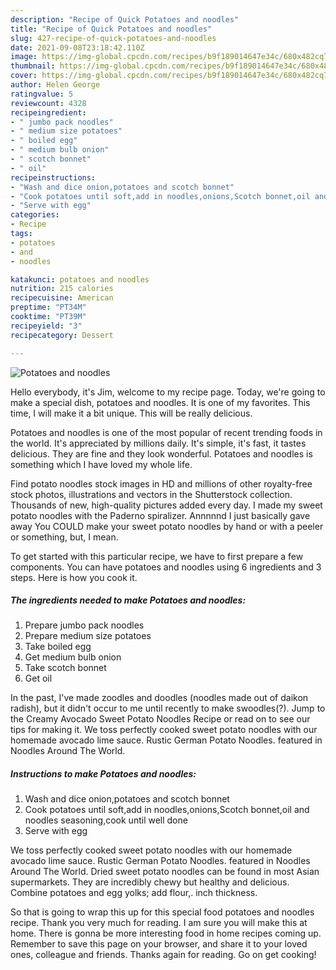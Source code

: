```yaml
---
description: "Recipe of Quick Potatoes and noodles"
title: "Recipe of Quick Potatoes and noodles"
slug: 427-recipe-of-quick-potatoes-and-noodles
date: 2021-09-08T23:18:42.110Z
image: https://img-global.cpcdn.com/recipes/b9f189014647e34c/680x482cq70/potatoes-and-noodles-recipe-main-photo.jpg
thumbnail: https://img-global.cpcdn.com/recipes/b9f189014647e34c/680x482cq70/potatoes-and-noodles-recipe-main-photo.jpg
cover: https://img-global.cpcdn.com/recipes/b9f189014647e34c/680x482cq70/potatoes-and-noodles-recipe-main-photo.jpg
author: Helen George
ratingvalue: 5
reviewcount: 4328
recipeingredient:
- " jumbo pack noodles"
- " medium size potatoes"
- " boiled egg"
- " medium bulb onion"
- " scotch bonnet"
- " oil"
recipeinstructions:
- "Wash and dice onion,potatoes and scotch bonnet"
- "Cook potatoes until soft,add in noodles,onions,Scotch bonnet,oil and noodles seasoning,cook until well done"
- "Serve with egg"
categories:
- Recipe
tags:
- potatoes
- and
- noodles

katakunci: potatoes and noodles 
nutrition: 215 calories
recipecuisine: American
preptime: "PT34M"
cooktime: "PT39M"
recipeyield: "3"
recipecategory: Dessert

---
```



![Potatoes and noodles](https://img-global.cpcdn.com/recipes/b9f189014647e34c/680x482cq70/potatoes-and-noodles-recipe-main-photo.jpg)

Hello everybody, it's Jim, welcome to my recipe page. Today, we're going to make a special dish, potatoes and noodles. It is one of my favorites. This time, I will make it a bit unique. This will be really delicious.

Potatoes and noodles is one of the most popular of recent trending foods in the world. It's appreciated by millions daily. It's simple, it's fast, it tastes delicious. They are fine and they look wonderful. Potatoes and noodles is something which I have loved my whole life.

Find potato noodles stock images in HD and millions of other royalty-free stock photos, illustrations and vectors in the Shutterstock collection. Thousands of new, high-quality pictures added every day. I made my sweet potato noodles with the Paderno spiralizer. Annnnnd I just basically gave away You COULD make your sweet potato noodles by hand or with a peeler or something, but, I mean.


To get started with this particular recipe, we have to first prepare a few components. You can have potatoes and noodles using 6 ingredients and 3 steps. Here is how you cook it.

<!--inarticleads1-->

##### The ingredients needed to make Potatoes and noodles:

1. Prepare  jumbo pack noodles
1. Prepare  medium size potatoes
1. Take  boiled egg
1. Get  medium bulb onion
1. Take  scotch bonnet
1. Get  oil


In the past, I&#39;ve made zoodles and doodles (noodles made out of daikon radish), but it didn&#39;t occur to me until recently to make swoodles(?). Jump to the Creamy Avocado Sweet Potato Noodles Recipe or read on to see our tips for making it. We toss perfectly cooked sweet potato noodles with our homemade avocado lime sauce. Rustic German Potato Noodles. featured in Noodles Around The World. 

<!--inarticleads2-->

##### Instructions to make Potatoes and noodles:

1. Wash and dice onion,potatoes and scotch bonnet
1. Cook potatoes until soft,add in noodles,onions,Scotch bonnet,oil and noodles seasoning,cook until well done
1. Serve with egg


We toss perfectly cooked sweet potato noodles with our homemade avocado lime sauce. Rustic German Potato Noodles. featured in Noodles Around The World. Dried sweet potato noodles can be found in most Asian supermarkets. They are incredibly chewy but healthy and delicious. Combine potatoes and egg yolks; add flour,. inch thickness. 

So that is going to wrap this up for this special food potatoes and noodles recipe. Thank you very much for reading. I am sure you will make this at home. There is gonna be more interesting food in home recipes coming up. Remember to save this page on your browser, and share it to your loved ones, colleague and friends. Thanks again for reading. Go on get cooking!
